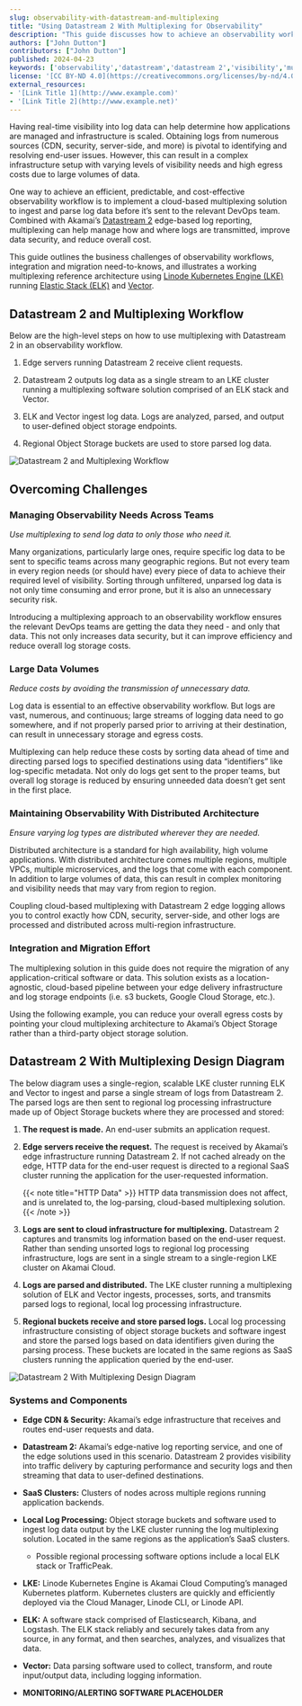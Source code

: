 ```yaml
---
slug: observability-with-datastream-and-multiplexing
title: "Using Datastream 2 With Multiplexing for Observability"
description: "This guide discusses how to achieve an observability workflow using Datastream 2 with multiplexing for log management."
authors: ["John Dutton"]
contributors: ["John Dutton"]
published: 2024-04-23
keywords: ['observability','datastream','datastream 2','visibility','multiplex','multiplexing','logs','log parsing','object storage','s3']
license: '[CC BY-ND 4.0](https://creativecommons.org/licenses/by-nd/4.0)'
external_resources:
- '[Link Title 1](http://www.example.com)'
- '[Link Title 2](http://www.example.net)'
---
```


Having real-time visibility into log data can help determine how applications are managed and infrastructure is scaled. Obtaining logs from numerous sources (CDN, security, server-side, and more) is pivotal to identifying and resolving end-user issues. However, this can result in a complex infrastructure setup with varying levels of visibility needs and high egress costs due to large volumes of data.

One way to achieve an efficient, predictable, and cost-effective observability workflow is to implement a cloud-based multiplexing solution to ingest and parse log data before it’s sent to the relevant DevOps team. Combined with Akamai’s [Datastream 2](https://techdocs.akamai.com/datastream2/docs/welcome-datastream2) edge-based log reporting, multiplexing can help manage how and where logs are transmitted, improve data security, and reduce overall cost.

This guide outlines the business challenges of observability workflows, integration and migration need-to-knows, and illustrates a working multiplexing reference architecture using [Linode Kubernetes Engine (LKE)](/docs/products/compute/kubernetes/) running [Elastic Stack (ELK)](https://www.elastic.co/elastic-stack/) and [Vector](https://vector.dev/).

## Datastream 2 and Multiplexing Workflow

Below are the high-level steps on how to use multiplexing with Datastream 2 in an observability workflow.

1.  Edge servers running Datastream 2 receive client requests.

1.  Datastream 2 outputs log data as a single stream to an LKE cluster running a multiplexing software solution comprised of an ELK stack and Vector.

1.  ELK and Vector ingest log data. Logs are analyzed, parsed, and output to user-defined object storage endpoints.

1.  Regional Object Storage buckets are used to store parsed log data.

![Datastream 2 and Multiplexing Workflow](Datastream-2-Multiplexing-Workflow.svg)

## Overcoming Challenges

### Managing Observability Needs Across Teams

*Use multiplexing to send log data to only those who need it.*

Many organizations, particularly large ones, require specific log data to be sent to specific teams across many geographic regions. But not every team in every region needs (or should have) every piece of data to achieve their required level of visibility. Sorting through unfiltered, unparsed log data is not only time consuming and error prone, but it is also an unnecessary security risk.

Introducing a multiplexing approach to an observability workflow ensures the relevant DevOps teams are getting the data they need - and only that data. This not only increases data security, but it can improve efficiency and reduce overall log storage costs.

### Large Data Volumes

*Reduce costs by avoiding the transmission of unnecessary data.*

Log data is essential to an effective observability workflow. But logs are vast, numerous, and continuous; large streams of logging data need to go somewhere, and if not properly parsed prior to arriving at their destination, can result in unnecessary storage and egress costs.

Multiplexing can help reduce these costs by sorting data ahead of time and directing parsed logs to specified destinations using data “identifiers” like log-specific metadata. Not only do logs get sent to the proper teams, but overall log storage is reduced by ensuring unneeded data doesn’t get sent in the first place.

### Maintaining Observability With Distributed Architecture

*Ensure varying log types are distributed wherever they are needed.*

Distributed architecture is a standard for high availability, high volume applications. With distributed architecture comes multiple regions, multiple VPCs, multiple microservices, and the logs that come with each component. In addition to large volumes of data, this can result in complex monitoring and visibility needs that may vary from region to region.

Coupling cloud-based multiplexing with Datastream 2 edge logging allows you to control exactly how CDN, security, server-side, and other logs are processed and distributed across multi-region infrastructure.


### Integration and Migration Effort

The multiplexing solution in this guide does not require the migration of any application-critical software or data. This solution exists as a location-agnostic, cloud-based pipeline between your edge delivery infrastructure and log storage endpoints (i.e. s3 buckets, Google Cloud Storage, etc.).

Using the following example, you can reduce your overall egress costs by pointing your cloud multiplexing architecture to Akamai’s Object Storage rather than a third-party object storage solution.

## Datastream 2 With Multiplexing Design Diagram

The below diagram uses a single-region, scalable LKE cluster running ELK and Vector to ingest and parse a single stream of logs from Datastream 2. The parsed logs are then sent to regional log processing infrastructure made up of Object Storage buckets where they are processed and stored:

1.  **The request is made.** An end-user submits an application request.

1.  **Edge servers receive the request.** The request is received by Akamai’s edge infrastructure running Datastream 2. If not cached already on the edge, HTTP data for the end-user request is directed to a regional SaaS cluster running the application for the user-requested information.

    {{< note title="HTTP Data" >}}
    HTTP data transmission does not affect, and is unrelated to, the log-parsing, cloud-based multiplexing solution.
    {{< /note >}}

1.  **Logs are sent to cloud infrastructure for multiplexing.** Datastream 2 captures and transmits log information based on the end-user request. Rather than sending unsorted logs to regional log processing infrastructure, logs are sent in a single stream to a single-region LKE cluster on Akamai Cloud.

1.  **Logs are parsed and distributed.** The LKE cluster running a multiplexing solution of ELK and Vector ingests, processes, sorts, and transmits parsed logs to regional, local log processing infrastructure.

1.  **Regional buckets receive and store parsed logs.** Local log processing infrastructure consisting of object storage buckets and software ingest and store the parsed logs based on data identifiers given during the parsing process. These buckets are located in the same regions as SaaS clusters running the application queried by the end-user.

![Datastream 2 With Multiplexing Design Diagram](Datastream-Multiplexing-Diagram.svg)

### Systems and Components

-   **Edge CDN & Security:** Akamai’s edge infrastructure that receives and routes end-user requests and data.

-   **Datastream 2:** Akamai’s edge-native log reporting service, and one of the edge solutions used in this scenario. Datastream 2 provides visibility into traffic delivery by capturing performance and security logs and then streaming that data to user-defined destinations.

-   **SaaS Clusters:** Clusters of nodes across multiple regions running application backends.

-   **Local Log Processing:** Object storage buckets and software used to ingest log data output by the LKE cluster running the log multiplexing solution. Located in the same regions as the application’s SaaS clusters.
    - Possible regional processing software options include a local ELK stack or TrafficPeak.

-   **LKE:** Linode Kubernetes Engine is Akamai Cloud Computing’s managed Kubernetes platform. Kubernetes clusters are quickly and efficiently deployed via the Cloud Manager, Linode CLI, or Linode API.

-   **ELK:** A software stack comprised of Elasticsearch, Kibana, and Logstash. The ELK stack reliably and securely takes data from any source, in any format, and then searches, analyzes, and visualizes that data.

-   **Vector:** Data parsing software used to collect, transform, and route input/output data, including logging information.

-   **MONITORING/ALERTING SOFTWARE PLACEHOLDER**